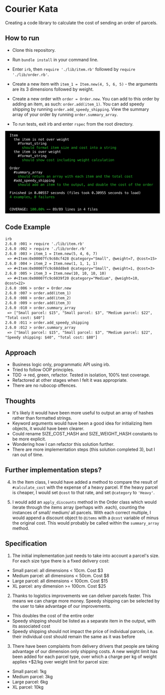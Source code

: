 # Courier Kata

Creating a code library to calculate the cost of sending an order of parcels.

## How to run

* Clone this repository.

* Run `bundle install` in your command line.

* Enter `irb`, then `require './lib/item.rb'` followed by `require './lib/order.rb'`.

* Create a new item with `item_1 = Item.new(4, 5, 6, 5)` - the arguments are its 3 dimensions followed by weight.

* Create a new order with `order = Order.new`. You can add to this order by adding an item, as such: `order.add(item_1)`. You can add speedy shipping by running `order.add_speedy_shipping`. View the summary array of your order by running `order.summary_array`.

* To run tests, exit irb and enter `rspec` from the root directory.

![RSpec Screenshot](/test_screenshot.png)

## Code Example

```
irb
2.6.0 :001 > require './lib/item.rb'
2.6.0 :002 > require './lib/order.rb'
2.6.0 :003 > item_1 = Item.new(5, 4, 6, 7)
 => #<Item:0x00007fc9c68cf428 @category="Small", @weight=7, @cost=15>
2.6.0 :004 > item_2 = Item.new(1, 1, 1, 1)
 => #<Item:0x00007fc9c68dd8e8 @category="Small", @weight=1, @cost=3>
2.6.0 :005 > item_3 = Item.new(10, 10, 10, 10)
 => #<Item:0x00007fc9c6039f20 @category="Medium", @weight=10, @cost=22>
2.6.0 :006 > order = Order.new
2.6.0 :007 > order.add(item_1)
2.6.0 :008 > order.add(item_2)
2.6.0 :009 > order.add(item_3)
2.6.0 :010 > order.summary_array
 => ["Small parcel: $15", "Small parcel: $3", "Medium parcel: $22", "Total cost: $40"]
2.6.0 :011 > order.add_speedy_shipping
2.6.0 :012 > order.summary_array
 => ["Small parcel: $15", "Small parcel: $3", "Medium parcel: $22", "Speedy shipping: $40", "Total cost: $80"]
```

## Approach

* Business logic only, programmatic API using irb.
* Tried to follow OOP principles.
* TDD -> red, green, refactor. Tested in isolation, 100% test coverage.
* Refactored at other stages when I felt it was appropriate.
* There are no rubocop offences.

## Thoughts

* It's likely it would have been more useful to output an array of hashes rather than formatted strings.
* Keyword arguments would have been a good idea for initializing Item objects, it would have been clearer.
* Could rename SIZE_COST_HASH and SIZE_WEIGHT_HASH constants to be more explicit.
* Wondering how I can refactor this solution further.
* There are more implementation steps (this solution completed 3), but I ran out of time.

## Further implementation steps?

4) In the Item class, I would have added a method to compare the result of `#calculate_cost` with the expense of a heavy parcel. If the heavy parcel is cheaper, I would set `@cost` to that rate, and set `@category` to `'Heavy'`.

5) I would add an `apply_discounts` method in the Order class which would iterate through the items array (perhaps with .each), counting the instances of small/ medium/ all parcels. With each correct multiple, I would append a discount object to `@items` with a `@cost` variable of minus the original cost. This would probably be called within the `summary_array` method.

## Specification

1) The initial implementation just needs to take into account a parcel's size. For each size
type there is a fixed delivery cost:
* Small parcel: all dimensions < 10cm. Cost $3
* Medium parcel: all dimensions < 50cm. Cost $8
* Large parcel: all dimensions < 100cm. Cost $15
* XL parcel: any dimension >= 100cm. Cost $25

2) Thanks to logistics improvements we can deliver parcels faster. This means we can
charge more money. Speedy shipping can be selected by the user to take advantage of our
improvements.
* This doubles the cost of the entire order
* Speedy shipping should be listed as a separate item in the output, with its associated
cost
* Speedy shipping should not impact the price of individual parcels, i.e. their individual
cost should remain the same as it was before

3) There have been complaints from delivery drivers that people are taking advantage of our
dimension only shipping costs. A new weight limit has been added for each parcel type, over
which a charge per kg of weight applies +$2/kg over weight limit for parcel size:
* Small parcel: 1kg
* Medium parcel: 3kg
* Large parcel: 6kg
* XL parcel: 10kg
